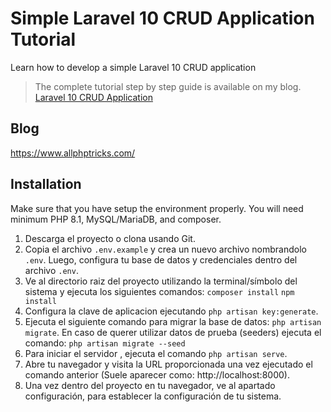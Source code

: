 # Simple Laravel 10 CRUD Application Tutorial
Learn how to develop a simple Laravel 10 CRUD application

> The complete tutorial step by step guide is available on my blog. [Laravel 10 CRUD Application](https://www.allphptricks.com/simple-laravel-10-crud-application/)

## Blog
https://www.allphptricks.com/


## Installation 
Make sure that you have setup the environment properly. You will need minimum PHP 8.1, MySQL/MariaDB, and composer.

1. Descarga el proyecto o clona usando Git.
2. Copia el archivo `.env.example` y crea un nuevo archivo nombrandolo `.env`. Luego, configura tu base de datos y credenciales dentro del archivo `.env`.
3. Ve al directorio raiz del proyecto utilizando la terminal/símbolo del sistema y ejecuta los siguientes comandos:
            `composer install`
             `npm install`
5. Configura la clave de aplicacion ejecutando `php artisan key:generate`.
6. Ejecuta el siguiente comando para migrar la base de datos:  `php artisan migrate`.
En caso de querer utilizar datos de prueba (seeders) ejecuta el comando:   `php artisan migrate --seed` 
7. Para iniciar el servidor , ejecuta el comando `php artisan serve`.
8. Abre tu navegador y visita la URL proporcionada una vez ejecutado el comando anterior (Suele aparecer como: http://localhost:8000).
9. Una vez dentro del proyecto en tu navegador, ve al apartado configuración, para establecer la configuración de tu sistema.

